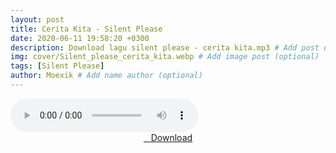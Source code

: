 ```yaml
---
layout: post
title: Cerita Kita - Silent Please
date: 2020-06-11 19:58:20 +0300
description: Download lagu silent please - cerita kita.mp3 # Add post description (optional)
img: cover/Silent_please_cerita_kita.webp # Add image post (optional)
tags: [Silent Please]
author: Moexik # Add name author (optional)
---
```


<audio class='js-player' style="--plyr-color-main: #212121;" controls>
<source src="https://drive.google.com/uc?authuser=0&id=1E4Du4RQVa9KuXCcVGUHypk4BGKhTEPiW&export=download" type="audio/mp3">
</audio><br />

<center>
<a href="/dl/ceritakita-silentplease/" ><i class="fa fa-caret-down" aria-hidden="true"></i>&nbsp; &nbsp;Download</a>
</center><br />
